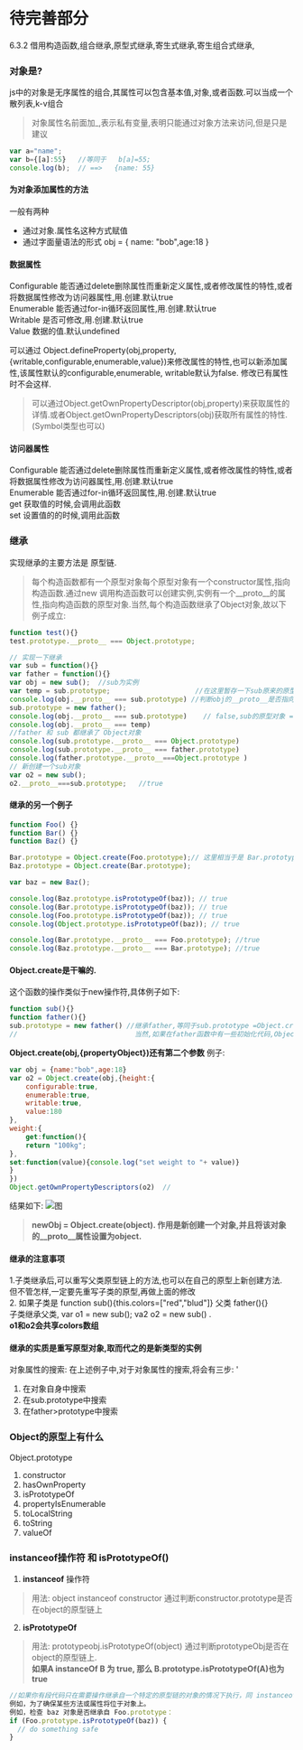 # 待完善部分
6.3.2 借用构造函数,组合继承,原型式继承,寄生式继承,寄生组合式继承,

### 对象是?
js中的对象是无序属性的组合,其属性可以包含基本值,对象,或者函数.可以当成一个散列表,k-v组合
>对象属性名前面加_,表示私有变量,表明只能通过对象方法来访问,但是只是建议  
```js
var a="name";
var b={[a]:55}   //等同于   b[a]=55; 
console.log(b);  // ==>   {name: 55}
```
#### 为对象添加属性的方法 
一般有两种  
+ 通过对象.属性名这种方式赋值  
+ 通过字面量语法的形式  obj = { name: "bob",age:18 }
#### 数据属性
Configurable 能否通过delete删除属性而重新定义属性,或者修改属性的特性,或者将数据属性修改为访问器属性,用.创建.默认true  
Enumerable  能否通过for-in循环返回属性,用.创建.默认true  
Writable  是否可修改,用.创建.默认true  
Value  数据的值.默认undefined  

可以通过 Object.defineProperty(obj,property,{writable,configurable,enumerable,value})来修改属性的特性,也可以新添加属性,该属性默认的configurable,enumerable,
writable默认为false. 修改已有属性时不会这样.  
>可以通过Object.getOwnPropertyDescriptor(obj,property)来获取属性的详情.或者Object.getOwnPropertyDescriptors(obj)获取所有属性的特性.(Symbol类型也可以)

#### 访问器属性
Configurable 能否通过delete删除属性而重新定义属性,或者修改属性的特性,或者将数据属性修改为访问器属性,用.创建.默认true  
Enumerable  能否通过for-in循环返回属性,用.创建.默认true  
get  获取值的时候,会调用此函数  
set  设置值的的时候,调用此函数  
 
### 继承
实现继承的主要方法是 原型链.  
>每个构造函数都有一个原型对象每个原型对象有一个constructor属性,指向构造函数.通过new 调用构造函数可以创建实例,实例有一个__proto__的属性,指向构造函数的原型对象.当然,每个构造函数继承了Object对象,故以下例子成立:  
```js
function test(){}
test.prototype.__proto__ === Object.prototype;
```
```js
// 实现一下继承
var sub = function(){}
var father = function(){}
var obj = new sub();  //sub为实例
var temp = sub.prototype;                     //在这里暂存一下sub原来的原型对象
console.log(obj.__proto__ === sub.prototype) //判断obj的__proto__是否指向sub的原型对象  true
sub.prototype = new father();
console.log(obj.__proto__ === sub.prototype)    // false,sub的原型对象 = new father了,因此sub.__proto__不再指向sub的原型了.
console.log(obj.__proto__ === temp)                                        //true,temp还是指向原来sub的原型对象
//father 和 sub 都继承了 Object对象
console.log(sub.prototype.__proto__ === Object.prototype)                  //false,sub的原型对象 = new father了
console.log(sub.prototype.__proto__ === father.prototype)               //true,因此指向了father的原型对象
console.log(father.prototype.__proto__===Object.prototype )            //true
// 新创建一个sub对象
var o2 = new sub();
o2.__proto__===sub.prototype;   //true
```
#### 继承的另一个例子
```js
function Foo() {}
function Bar() {}
function Baz() {}

Bar.prototype = Object.create(Foo.prototype);// 这里相当于是 Bar.prototype === new Foo()
Baz.prototype = Object.create(Bar.prototype);

var baz = new Baz();

console.log(Baz.prototype.isPrototypeOf(baz)); // true
console.log(Bar.prototype.isPrototypeOf(baz)); // true
console.log(Foo.prototype.isPrototypeOf(baz)); // true
console.log(Object.prototype.isPrototypeOf(baz)); // true

console.log(Bar.prototype.__proto__ === Foo.prototype); //true
console.log(Baz.prototype.__proto__ === Bar.prototype); //true
```
#### Object.create是干嘛的.
这个函数的操作类似于new操作符,具体例子如下:  
```js
function sub(){}  
function father(){}  
sub.prototype = new father() //继承father,等同于sub.prototype =Object.create(father.prototype)  
//                             当然,如果在father函数中有一些初始化代码,Object.create不能执行那些代码
```
**Object.create(obj,{propertyObject})还有第二个参数**
例子:  
```js
var obj = {name:"bob",age:18}
var o2 = Object.create(obj,{height:{
    configurable:true,
    enumerable:true,
    writable:true,
    value:180
},
weight:{
    get:function(){
    return "100kg";
},
set:function(value){console.log("set weight to "+ value)}
}
})
Object.getOwnPropertyDescriptors(o2)  //
```
结果如下: ![图](https://s1.ax1x.com/2020/07/11/UlX8M9.png)
>**newObj = Object.create(object). 作用是新创建一个对象,并且将该对象的__proto__属性设置为object.**
  
    
#### 继承的注意事项
1.子类继承后,可以重写父类原型链上的方法,也可以在自己的原型上新创建方法.  
但不管怎样,一定要先重写子类的原型,再做上面的修改  
2. 如果子类是 function sub(){this.colors=["red","blud"]} 父类 father(){}  
子类继承父类, var o1 = new sub(); va2 o2 = new sub() .  
**o1和o2会共享colors数组**
      
#### 继承的实质是重写原型对象,取而代之的是新类型的实例
对象属性的搜索: 在上述例子中,对于对象属性的搜索,将会有三步:  '
1. 在对象自身中搜索  
2. 在sub.prototype中搜索  
3. 在father>prototype中搜索

### Object的原型上有什么
Object.prototype  
1. constructor  
2. hasOwnProperty  
3. isPrototypeOf  
4. propertyIsEnumerable  
5. toLocalString  
6. toString  
7. valueOf

### instanceof操作符 和 isPrototypeOf()
1. **instanceof** 操作符  
> 用法: object instanceof constructor  通过判断constructor.prototype是否在object的原型链上
2. **isPrototypeOf**  
> 用法: prototypeobj.isPrototypeOf(object) 通过判断prototypeObj是否在object的原型链上.  
**如果A instanceOf B 为 true, 那么 B.prototype.isPrototypeOf(A)也为true**
```js
//如果你有段代码只在需要操作继承自一个特定的原型链的对象的情况下执行，同 instanceof 操作符一样 isPrototypeOf() 方法就会派上用场，  
例如，为了确保某些方法或属性将位于对象上。
例如，检查 baz 对象是否继承自 Foo.prototype：
if (Foo.prototype.isPrototypeOf(baz)) {
  // do something safe
}
```
